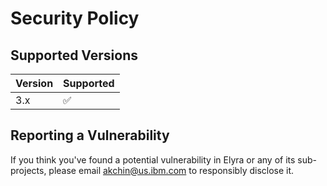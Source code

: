 # Security Policy

## Supported Versions

| Version | Supported          |
| ------- | ------------------ |
| 3.x   | :white_check_mark: |

## Reporting a Vulnerability

If you think you've found a potential vulnerability in Elyra or any of its sub-projects, please
email akchin@us.ibm.com to responsibly disclose it.
